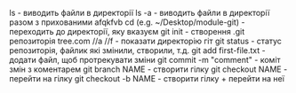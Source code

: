 ls - виводить файли в директорії
ls -a - виводить файли в директорії разом з прихованими afqkfvb
cd (e.g. ~/Desktop/module-git) - переходить до директорії, яку вказуєм
git init - створення .git репозиторія
tree.com //a //f - показати директорію гіт
git status - статус репозиторія, файлик які змінили, створили, т.д.
git add first-file.txt - додати файл, щоб протрекувати зміни
git commit -m "comment" - коміт змін з коментарем
git branch NAME - створити гілку
git checkout NAME - перейти на гілку
git checkout -b NAME - створити гілку + перейти на неї
